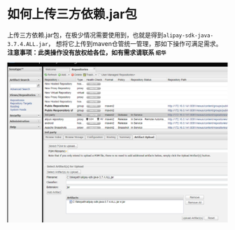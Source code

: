 # 如何上传三方依赖.jar包

上传三方依赖.jar包，在极少情况需要使用到，也就是得到`alipay-sdk-java-3.7.4.ALL.jar`，
想将它上传到maven仓管统一管理，那如下操作可满足需求。
**注意事项：此类操作没有放权给各位，如有需求请联系 `绍华`**


![nexus上传三方依赖.jar包](/img/nexus_upload_jar.png)
